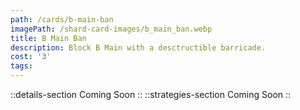 ```yaml
---
path: /cards/b-main-ban
imagePath: /shard-card-images/b_main_ban.webp
title: B Main Ban
description: Block B Main with a desctructible barricade.
cost: '3'
tags:
---
```

::details-section
Coming Soon
::
::strategies-section
Coming Soon
::